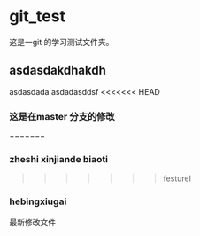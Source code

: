 # git_test
这是一git 的学习测试文件夹。
## asdasdakdhakdh
asdasdada
asdadasddsf
<<<<<<< HEAD
### 这是在master 分支的修改
=======
### zheshi xinjiande biaoti 
>>>>>>> festurel

### hebingxiugai 
最新修改文件 

